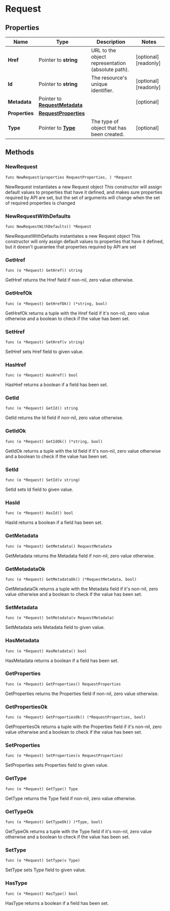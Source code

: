 # Request

## Properties

|Name | Type | Description | Notes|
|------------ | ------------- | ------------- | -------------|
|**Href** | Pointer to **string** | URL to the object representation (absolute path). | [optional] [readonly] |
|**Id** | Pointer to **string** | The resource&#39;s unique identifier. | [optional] [readonly] |
|**Metadata** | Pointer to [**RequestMetadata**](RequestMetadata.md) |  | [optional] |
|**Properties** | [**RequestProperties**](RequestProperties.md) |  | |
|**Type** | Pointer to [**Type**](Type.md) | The type of object that has been created. | [optional] |

## Methods

### NewRequest

`func NewRequest(properties RequestProperties, ) *Request`

NewRequest instantiates a new Request object
This constructor will assign default values to properties that have it defined,
and makes sure properties required by API are set, but the set of arguments
will change when the set of required properties is changed

### NewRequestWithDefaults

`func NewRequestWithDefaults() *Request`

NewRequestWithDefaults instantiates a new Request object
This constructor will only assign default values to properties that have it defined,
but it doesn't guarantee that properties required by API are set

### GetHref

`func (o *Request) GetHref() string`

GetHref returns the Href field if non-nil, zero value otherwise.

### GetHrefOk

`func (o *Request) GetHrefOk() (*string, bool)`

GetHrefOk returns a tuple with the Href field if it's non-nil, zero value otherwise
and a boolean to check if the value has been set.

### SetHref

`func (o *Request) SetHref(v string)`

SetHref sets Href field to given value.

### HasHref

`func (o *Request) HasHref() bool`

HasHref returns a boolean if a field has been set.

### GetId

`func (o *Request) GetId() string`

GetId returns the Id field if non-nil, zero value otherwise.

### GetIdOk

`func (o *Request) GetIdOk() (*string, bool)`

GetIdOk returns a tuple with the Id field if it's non-nil, zero value otherwise
and a boolean to check if the value has been set.

### SetId

`func (o *Request) SetId(v string)`

SetId sets Id field to given value.

### HasId

`func (o *Request) HasId() bool`

HasId returns a boolean if a field has been set.

### GetMetadata

`func (o *Request) GetMetadata() RequestMetadata`

GetMetadata returns the Metadata field if non-nil, zero value otherwise.

### GetMetadataOk

`func (o *Request) GetMetadataOk() (*RequestMetadata, bool)`

GetMetadataOk returns a tuple with the Metadata field if it's non-nil, zero value otherwise
and a boolean to check if the value has been set.

### SetMetadata

`func (o *Request) SetMetadata(v RequestMetadata)`

SetMetadata sets Metadata field to given value.

### HasMetadata

`func (o *Request) HasMetadata() bool`

HasMetadata returns a boolean if a field has been set.

### GetProperties

`func (o *Request) GetProperties() RequestProperties`

GetProperties returns the Properties field if non-nil, zero value otherwise.

### GetPropertiesOk

`func (o *Request) GetPropertiesOk() (*RequestProperties, bool)`

GetPropertiesOk returns a tuple with the Properties field if it's non-nil, zero value otherwise
and a boolean to check if the value has been set.

### SetProperties

`func (o *Request) SetProperties(v RequestProperties)`

SetProperties sets Properties field to given value.


### GetType

`func (o *Request) GetType() Type`

GetType returns the Type field if non-nil, zero value otherwise.

### GetTypeOk

`func (o *Request) GetTypeOk() (*Type, bool)`

GetTypeOk returns a tuple with the Type field if it's non-nil, zero value otherwise
and a boolean to check if the value has been set.

### SetType

`func (o *Request) SetType(v Type)`

SetType sets Type field to given value.

### HasType

`func (o *Request) HasType() bool`

HasType returns a boolean if a field has been set.



